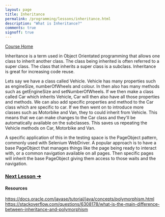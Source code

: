 ```yaml
---
layout: page
title: Inheritance
permalink: /programming/lessons/inheritance.html
description: "What is Inheritance?"
comments: true
signoff: true
---
```

[Course Home](../course)

Inheritance is a term used in Object Orientated programming that allows one class to inherit another class. The class being inherited is often referred to a super class. The class that inherits a super class is a subclass. Inheritance is great for increasing code reuse.

Lets say we have a class called Vehicle. Vehicle has many properties such as engineSize, numberOfWheels and colour. In then also has many methods such as getEngineSize and setNumberOfWheels. If we then make a class called Car which inherits Vehicle, Car will then also have all those properties and methods. We can also add specific properties and method to the Car class which are specific to car. If we then went on to introduce more classes such as Motorbike and Van, they to could inherit from Vehicle. This means that we can make changes to the Car class and they'll be automatically available on the subclasses. This saves us repeating the Vehicle methods on Car, Motorbike and Van.

A specific application of this in the testing space is the PageObject pattern, commonly used with Selenium WebDriver. A popular approach is to have a base PageObject that manages things like the page being ready to interact with, or a common navigation available on all pages. Then specific pages will inherit the base PageObject giving them access to those waits and the navigation.

### [Next Lesson &#10132;](../lessons/polymorphism)

#### Resources
https://docs.oracle.com/javase/tutorial/java/concepts/polymorphism.html
https://stackoverflow.com/questions/6308178/what-is-the-main-difference-between-inheritance-and-polymorphism